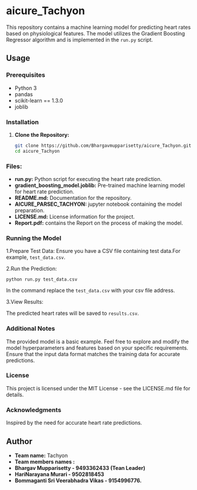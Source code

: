 # aicure_Tachyon

This repository contains a machine learning model for predicting heart rates based on physiological features. The model utilizes the Gradient Boosting Regressor algorithm and is implemented in the `run.py` script.

## Usage

### Prerequisites

- Python 3
- pandas
- scikit-learn == 1.3.0
- joblib

### Installation

1. **Clone the Repository:**

   ```bash
   git clone https://github.com/Bhargavmupparisetty/aicure_Tachyon.git
   cd aicure_Tachyon

### Files:

- **run.py:** Python script for executing the heart rate prediction.
- **gradient_boosting_model.joblib:** Pre-trained machine learning model for heart rate prediction.
- **README.md:** Documentation for the repository.
- **AICURE_PARSEC_TACHYON:** jupyter notebook containing the model preparation.
- **LICENSE.md:** License information for the project.
-  **Report.pdf:** contains the Report on the process of making the model.
   
### Running the Model
1.Prepare Test Data:
Ensure you have a CSV file containing test data.For example, `test_data.csv`.

2.Run the Prediction:
 
`python run.py test_data.csv`

In the command replace the `test_data.csv` with your csv file address.

3.View Results:

The predicted heart rates will be saved to `results.csv`.

### Additional Notes
The provided model is a basic example. Feel free to explore and modify the model hyperparameters and features based on your specific requirements.
Ensure that the input data format matches the training data for accurate predictions.

### License
This project is licensed under the MIT License - see the LICENSE.md file for details.

### Acknowledgments
Inspired by the need for accurate heart rate predictions.

## Author
- **Team name:** Tachyon
- **Team members names :**
- **Bhargav Mupparisetty - 9493362433 (Tean Leader)**
- **HariNarayana Murari - 9502818453**
- **Bommaganti Sri Veerabhadra Vikas - 9154996776.**








